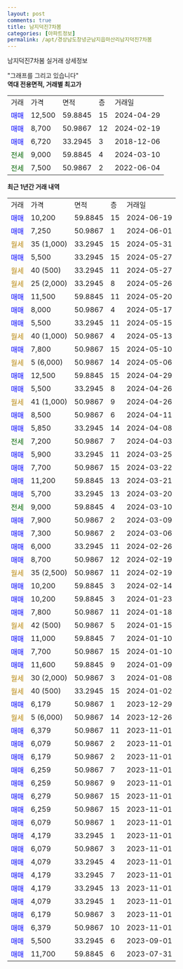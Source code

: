 ```yaml
---
layout: post
comments: true
title: 남지덕진7차봄
categories: [아파트정보]
permalink: /apt/경상남도창녕군남지읍마산리남지덕진7차봄
---
```


남지덕진7차봄 실거래 상세정보

<script type="text/javascript">
  google.charts.load('current', {'packages':['line', 'corechart']});
  google.charts.setOnLoadCallback(drawChart);

  function drawChart() {
    var data = new google.visualization.DataTable();
    data.addColumn('date', '거래일');
    data.addColumn('number', "매매");
    data.addColumn('number', "전세");
    data.addColumn('number', "전매");

    data.addRows([[new Date(Date.parse("2024-06-19")), 10200, null, null], [new Date(Date.parse("2024-06-01")), 7250, null, null], [new Date(Date.parse("2024-05-31")), null, null, null], [new Date(Date.parse("2024-05-27")), 5500, null, null], [new Date(Date.parse("2024-05-27")), null, null, null], [new Date(Date.parse("2024-05-26")), null, null, null], [new Date(Date.parse("2024-05-20")), 11500, null, null], [new Date(Date.parse("2024-05-17")), 8000, null, null], [new Date(Date.parse("2024-05-15")), 5500, null, null], [new Date(Date.parse("2024-05-13")), null, null, null], [new Date(Date.parse("2024-05-10")), 7800, null, null], [new Date(Date.parse("2024-05-06")), null, null, null], [new Date(Date.parse("2024-04-29")), 12500, null, null], [new Date(Date.parse("2024-04-26")), 5500, null, null], [new Date(Date.parse("2024-04-26")), null, null, null], [new Date(Date.parse("2024-04-11")), 8500, null, null], [new Date(Date.parse("2024-04-08")), 5850, null, null], [new Date(Date.parse("2024-04-03")), null, 7200, null], [new Date(Date.parse("2024-03-25")), 5900, null, null], [new Date(Date.parse("2024-03-22")), 7700, null, null], [new Date(Date.parse("2024-03-21")), 11200, null, null], [new Date(Date.parse("2024-03-20")), 5700, null, null], [new Date(Date.parse("2024-03-10")), null, 9000, null], [new Date(Date.parse("2024-03-09")), 7900, null, null], [new Date(Date.parse("2024-03-06")), 7300, null, null], [new Date(Date.parse("2024-02-26")), 6000, null, null], [new Date(Date.parse("2024-02-19")), 8700, null, null], [new Date(Date.parse("2024-02-19")), null, null, null], [new Date(Date.parse("2024-02-14")), 10200, null, null], [new Date(Date.parse("2024-01-23")), 10200, null, null], [new Date(Date.parse("2024-01-18")), 7800, null, null], [new Date(Date.parse("2024-01-15")), null, null, null], [new Date(Date.parse("2024-01-10")), 11000, null, null], [new Date(Date.parse("2024-01-10")), 7700, null, null], [new Date(Date.parse("2024-01-09")), 11600, null, null], [new Date(Date.parse("2024-01-08")), null, null, null], [new Date(Date.parse("2024-01-02")), null, null, null], [new Date(Date.parse("2023-12-29")), 6179, null, null], [new Date(Date.parse("2023-12-26")), null, null, null], [new Date(Date.parse("2023-11-01")), 6379, null, null], [new Date(Date.parse("2023-11-01")), 6079, null, null], [new Date(Date.parse("2023-11-01")), 6179, null, null], [new Date(Date.parse("2023-11-01")), 6259, null, null], [new Date(Date.parse("2023-11-01")), 6259, null, null], [new Date(Date.parse("2023-11-01")), 6279, null, null], [new Date(Date.parse("2023-11-01")), 6259, null, null], [new Date(Date.parse("2023-11-01")), 6079, null, null], [new Date(Date.parse("2023-11-01")), 4179, null, null], [new Date(Date.parse("2023-11-01")), 6079, null, null], [new Date(Date.parse("2023-11-01")), 4079, null, null], [new Date(Date.parse("2023-11-01")), 4179, null, null], [new Date(Date.parse("2023-11-01")), 4179, null, null], [new Date(Date.parse("2023-11-01")), 4079, null, null], [new Date(Date.parse("2023-11-01")), 6179, null, null], [new Date(Date.parse("2023-11-01")), 6379, null, null], [new Date(Date.parse("2023-09-01")), 5500, null, null], [new Date(Date.parse("2023-07-31")), 11700, null, null]]);

    var options = {
      hAxis: {
        format: 'yyyy/MM/dd'
      },    
      lineWidth: 0,
      pointsVisible: true,    
      title: '최근 1년간 유형별 실거래가 분포',
      legend: { position: 'bottom' }
    };

    var formatter = new google.visualization.NumberFormat({pattern:'###,###'} );
    formatter.format(data, 1);
    formatter.format(data, 2);
    
    setTimeout(function() {
        var chart = new google.visualization.LineChart(document.getElementById('columnchart_material'));
        chart.draw(data, (options));
        document.getElementById('loading').style.display = 'none';
    }, 200);
  }
</script>


<div id="loading" style="z-index:20; display: block; margin-left: 0px">"그래프를 그리고 있습니다"</div>
<div id="columnchart_material" style="width: 95%; margin-left: 0px; display: block"></div>
<!-- contents start -->
<b>역대 전용면적, 거래별 최고가</b>
<table class="sortable">
    <tr>
      <td>거래</td>
      <td>가격</td>
      <td>면적</td>
      <td>층</td>
      <td>거래일</td>
    </tr>
        <tr>
          <td><a style="color: blue">매매</a></td>
          <td>12,500</td>
          <td>59.8845</td>
          <td>15</td>
          <td>2024-04-29</td>
        </tr>            <tr>
          <td><a style="color: blue">매매</a></td>
          <td>8,700</td>
          <td>50.9867</td>
          <td>12</td>
          <td>2024-02-19</td>
        </tr>            <tr>
          <td><a style="color: blue">매매</a></td>
          <td>6,720</td>
          <td>33.2945</td>
          <td>3</td>
          <td>2018-12-06</td>
        </tr>        
        <tr>
              <td><a style="color: darkgreen">전세</a></td>
              <td>9,000</td>
              <td>59.8845</td>
              <td>4</td>
              <td>2024-03-10</td>
            </tr>            <tr>
              <td><a style="color: darkgreen">전세</a></td>
              <td>7,500</td>
              <td>50.9867</td>
              <td>2</td>
              <td>2022-06-04</td>
            </tr>        
    
</table>

<b>최근 1년간 거래 내역</b>

<table class="sortable">
    <tr>
      <td>거래</td>
      <td>가격</td>
      <td>면적</td>
      <td>층</td>
      <td>거래일</td>
    </tr>
    <tr>
      <td><a style="color: blue">매매</a></td>
      <td>10,200</td>
      <td>59.8845</td>
      <td>15</td>
      <td>2024-06-19</td>
    </tr>          <tr>
      <td><a style="color: blue">매매</a></td>
      <td>7,250</td>
      <td>50.9867</td>
      <td>1</td>
      <td>2024-06-01</td>
    </tr>          <tr>
      <td><a style="color: darkgoldenrod">월세</a></td>
      <td>35 (1,000)</td>
      <td>33.2945</td>
      <td>15</td>
      <td>2024-05-31</td>
    </tr>          <tr>
      <td><a style="color: blue">매매</a></td>
      <td>5,500</td>
      <td>33.2945</td>
      <td>15</td>
      <td>2024-05-27</td>
    </tr>          <tr>
      <td><a style="color: darkgoldenrod">월세</a></td>
      <td>40 (500)</td>
      <td>33.2945</td>
      <td>11</td>
      <td>2024-05-27</td>
    </tr>          <tr>
      <td><a style="color: darkgoldenrod">월세</a></td>
      <td>25 (2,000)</td>
      <td>33.2945</td>
      <td>8</td>
      <td>2024-05-26</td>
    </tr>          <tr>
      <td><a style="color: blue">매매</a></td>
      <td>11,500</td>
      <td>59.8845</td>
      <td>11</td>
      <td>2024-05-20</td>
    </tr>          <tr>
      <td><a style="color: blue">매매</a></td>
      <td>8,000</td>
      <td>50.9867</td>
      <td>4</td>
      <td>2024-05-17</td>
    </tr>          <tr>
      <td><a style="color: blue">매매</a></td>
      <td>5,500</td>
      <td>33.2945</td>
      <td>11</td>
      <td>2024-05-15</td>
    </tr>          <tr>
      <td><a style="color: darkgoldenrod">월세</a></td>
      <td>40 (1,000)</td>
      <td>50.9867</td>
      <td>4</td>
      <td>2024-05-13</td>
    </tr>          <tr>
      <td><a style="color: blue">매매</a></td>
      <td>7,800</td>
      <td>50.9867</td>
      <td>15</td>
      <td>2024-05-10</td>
    </tr>          <tr>
      <td><a style="color: darkgoldenrod">월세</a></td>
      <td>5 (6,000)</td>
      <td>50.9867</td>
      <td>14</td>
      <td>2024-05-06</td>
    </tr>          <tr>
      <td><a style="color: blue">매매</a></td>
      <td>12,500</td>
      <td>59.8845</td>
      <td>15</td>
      <td>2024-04-29</td>
    </tr>          <tr>
      <td><a style="color: blue">매매</a></td>
      <td>5,500</td>
      <td>33.2945</td>
      <td>8</td>
      <td>2024-04-26</td>
    </tr>          <tr>
      <td><a style="color: darkgoldenrod">월세</a></td>
      <td>41 (1,000)</td>
      <td>50.9867</td>
      <td>9</td>
      <td>2024-04-26</td>
    </tr>          <tr>
      <td><a style="color: blue">매매</a></td>
      <td>8,500</td>
      <td>50.9867</td>
      <td>6</td>
      <td>2024-04-11</td>
    </tr>          <tr>
      <td><a style="color: blue">매매</a></td>
      <td>5,850</td>
      <td>33.2945</td>
      <td>14</td>
      <td>2024-04-08</td>
    </tr>          <tr>
      <td><a style="color: darkgreen">전세</a></td>
      <td>7,200</td>
      <td>50.9867</td>
      <td>7</td>
      <td>2024-04-03</td>
    </tr>          <tr>
      <td><a style="color: blue">매매</a></td>
      <td>5,900</td>
      <td>33.2945</td>
      <td>11</td>
      <td>2024-03-25</td>
    </tr>          <tr>
      <td><a style="color: blue">매매</a></td>
      <td>7,700</td>
      <td>50.9867</td>
      <td>15</td>
      <td>2024-03-22</td>
    </tr>          <tr>
      <td><a style="color: blue">매매</a></td>
      <td>11,200</td>
      <td>59.8845</td>
      <td>13</td>
      <td>2024-03-21</td>
    </tr>          <tr>
      <td><a style="color: blue">매매</a></td>
      <td>5,700</td>
      <td>33.2945</td>
      <td>13</td>
      <td>2024-03-20</td>
    </tr>          <tr>
      <td><a style="color: darkgreen">전세</a></td>
      <td>9,000</td>
      <td>59.8845</td>
      <td>4</td>
      <td>2024-03-10</td>
    </tr>          <tr>
      <td><a style="color: blue">매매</a></td>
      <td>7,900</td>
      <td>50.9867</td>
      <td>2</td>
      <td>2024-03-09</td>
    </tr>          <tr>
      <td><a style="color: blue">매매</a></td>
      <td>7,300</td>
      <td>50.9867</td>
      <td>2</td>
      <td>2024-03-06</td>
    </tr>          <tr>
      <td><a style="color: blue">매매</a></td>
      <td>6,000</td>
      <td>33.2945</td>
      <td>11</td>
      <td>2024-02-26</td>
    </tr>          <tr>
      <td><a style="color: blue">매매</a></td>
      <td>8,700</td>
      <td>50.9867</td>
      <td>12</td>
      <td>2024-02-19</td>
    </tr>          <tr>
      <td><a style="color: darkgoldenrod">월세</a></td>
      <td>35 (2,500)</td>
      <td>50.9867</td>
      <td>11</td>
      <td>2024-02-19</td>
    </tr>          <tr>
      <td><a style="color: blue">매매</a></td>
      <td>10,200</td>
      <td>59.8845</td>
      <td>3</td>
      <td>2024-02-14</td>
    </tr>          <tr>
      <td><a style="color: blue">매매</a></td>
      <td>10,200</td>
      <td>59.8845</td>
      <td>3</td>
      <td>2024-01-23</td>
    </tr>          <tr>
      <td><a style="color: blue">매매</a></td>
      <td>7,800</td>
      <td>50.9867</td>
      <td>11</td>
      <td>2024-01-18</td>
    </tr>          <tr>
      <td><a style="color: darkgoldenrod">월세</a></td>
      <td>42 (500)</td>
      <td>50.9867</td>
      <td>5</td>
      <td>2024-01-15</td>
    </tr>          <tr>
      <td><a style="color: blue">매매</a></td>
      <td>11,000</td>
      <td>59.8845</td>
      <td>7</td>
      <td>2024-01-10</td>
    </tr>          <tr>
      <td><a style="color: blue">매매</a></td>
      <td>7,700</td>
      <td>50.9867</td>
      <td>15</td>
      <td>2024-01-10</td>
    </tr>          <tr>
      <td><a style="color: blue">매매</a></td>
      <td>11,600</td>
      <td>59.8845</td>
      <td>9</td>
      <td>2024-01-09</td>
    </tr>          <tr>
      <td><a style="color: darkgoldenrod">월세</a></td>
      <td>30 (2,000)</td>
      <td>50.9867</td>
      <td>3</td>
      <td>2024-01-08</td>
    </tr>          <tr>
      <td><a style="color: darkgoldenrod">월세</a></td>
      <td>40 (500)</td>
      <td>33.2945</td>
      <td>15</td>
      <td>2024-01-02</td>
    </tr>          <tr>
      <td><a style="color: blue">매매</a></td>
      <td>6,179</td>
      <td>50.9867</td>
      <td>1</td>
      <td>2023-12-29</td>
    </tr>          <tr>
      <td><a style="color: darkgoldenrod">월세</a></td>
      <td>5 (6,000)</td>
      <td>50.9867</td>
      <td>14</td>
      <td>2023-12-26</td>
    </tr>          <tr>
      <td><a style="color: blue">매매</a></td>
      <td>6,379</td>
      <td>50.9867</td>
      <td>11</td>
      <td>2023-11-01</td>
    </tr>          <tr>
      <td><a style="color: blue">매매</a></td>
      <td>6,079</td>
      <td>50.9867</td>
      <td>2</td>
      <td>2023-11-01</td>
    </tr>          <tr>
      <td><a style="color: blue">매매</a></td>
      <td>6,179</td>
      <td>50.9867</td>
      <td>2</td>
      <td>2023-11-01</td>
    </tr>          <tr>
      <td><a style="color: blue">매매</a></td>
      <td>6,259</td>
      <td>50.9867</td>
      <td>7</td>
      <td>2023-11-01</td>
    </tr>          <tr>
      <td><a style="color: blue">매매</a></td>
      <td>6,259</td>
      <td>50.9867</td>
      <td>9</td>
      <td>2023-11-01</td>
    </tr>          <tr>
      <td><a style="color: blue">매매</a></td>
      <td>6,279</td>
      <td>50.9867</td>
      <td>15</td>
      <td>2023-11-01</td>
    </tr>          <tr>
      <td><a style="color: blue">매매</a></td>
      <td>6,259</td>
      <td>50.9867</td>
      <td>15</td>
      <td>2023-11-01</td>
    </tr>          <tr>
      <td><a style="color: blue">매매</a></td>
      <td>6,079</td>
      <td>50.9867</td>
      <td>1</td>
      <td>2023-11-01</td>
    </tr>          <tr>
      <td><a style="color: blue">매매</a></td>
      <td>4,179</td>
      <td>33.2945</td>
      <td>1</td>
      <td>2023-11-01</td>
    </tr>          <tr>
      <td><a style="color: blue">매매</a></td>
      <td>6,079</td>
      <td>50.9867</td>
      <td>3</td>
      <td>2023-11-01</td>
    </tr>          <tr>
      <td><a style="color: blue">매매</a></td>
      <td>4,079</td>
      <td>33.2945</td>
      <td>4</td>
      <td>2023-11-01</td>
    </tr>          <tr>
      <td><a style="color: blue">매매</a></td>
      <td>4,179</td>
      <td>33.2945</td>
      <td>7</td>
      <td>2023-11-01</td>
    </tr>          <tr>
      <td><a style="color: blue">매매</a></td>
      <td>4,179</td>
      <td>33.2945</td>
      <td>13</td>
      <td>2023-11-01</td>
    </tr>          <tr>
      <td><a style="color: blue">매매</a></td>
      <td>4,079</td>
      <td>33.2945</td>
      <td>1</td>
      <td>2023-11-01</td>
    </tr>          <tr>
      <td><a style="color: blue">매매</a></td>
      <td>6,179</td>
      <td>50.9867</td>
      <td>3</td>
      <td>2023-11-01</td>
    </tr>          <tr>
      <td><a style="color: blue">매매</a></td>
      <td>6,379</td>
      <td>50.9867</td>
      <td>10</td>
      <td>2023-11-01</td>
    </tr>          <tr>
      <td><a style="color: blue">매매</a></td>
      <td>5,500</td>
      <td>33.2945</td>
      <td>6</td>
      <td>2023-09-01</td>
    </tr>          <tr>
      <td><a style="color: blue">매매</a></td>
      <td>11,700</td>
      <td>59.8845</td>
      <td>6</td>
      <td>2023-07-31</td>
    </tr>      </table>
<!-- contents end -->    

